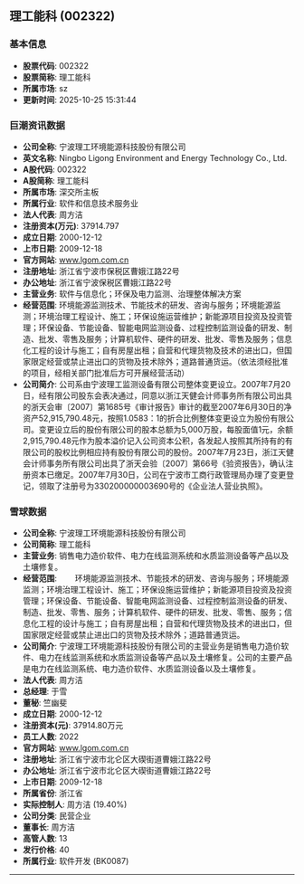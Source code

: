 ## 理工能科 (002322)

### 基本信息

- **股票代码**: 002322
- **股票简称**: 理工能科
- **所属市场**: sz
- **更新时间**: 2025-10-25 15:31:44

### 巨潮资讯数据

- **公司全称**: 宁波理工环境能源科技股份有限公司
- **英文名称**: Ningbo Ligong Environment and Energy Technology Co., Ltd.
- **A股代码**: 002322
- **A股简称**: 理工能科
- **所属市场**: 深交所主板
- **所属行业**: 软件和信息技术服务业
- **法人代表**: 周方洁
- **注册资本(万元)**: 37914.797
- **成立日期**: 2000-12-12
- **上市日期**: 2009-12-18
- **官方网站**: www.lgom.com.cn
- **注册地址**: 浙江省宁波市保税区曹娥江路22号
- **办公地址**: 浙江省宁波保税区曹娥江路22号
- **主营业务**: 软件与信息化；环保及电力监测、治理整体解决方案
- **经营范围**: 环境能源监测技术、节能技术的研发、咨询与服务；环境能源监测；环境治理工程设计、施工；环保设施运营维护；新能源项目投资及投资管理；环保设备、节能设备、智能电网监测设备、过程控制监测设备的研发、制造、批发、零售及服务；计算机软件、硬件的研发、批发、零售及服务；信息化工程的设计与施工；自有房屋出租；自营和代理货物及技术的进出口，但国家限定经营或禁止进出口的货物及技术除外；道路普通货运。（依法须经批准的项目，经相关部门批准后方可开展经营活动）
- **公司简介**: 公司系由宁波理工监测设备有限公司整体变更设立。2007年7月20日，经有限公司股东会表决通过，同意以浙江天健会计师事务所有限公司出具的浙天会审〔2007〕第1685号《审计报告》审计的截至2007年6月30日的净资产52,915,790.48元，按照1.0583：1的折合比例整体变更设立为股份有限公司。变更设立后的股份有限公司的股本总额为5,000万股，每股面值1元，余额2,915,790.48元作为股本溢价记入公司资本公积，各发起人按照其所持有的有限公司的股权比例相应持有股份有限公司的股份。2007年7月23日，浙江天健会计师事务所有限公司出具了浙天会验〔2007〕第66号《验资报告》，确认注册资本已缴足。2007年7月30日，公司在宁波市工商行政管理局办理了变更登记，领取了注册号为330200000003690号的《企业法人营业执照》。

### 雪球数据

- **公司全称**: 宁波理工环境能源科技股份有限公司
- **公司简称**: 理工能科
- **主营业务**: 销售电力造价软件、电力在线监测系统和水质监测设备等产品以及土壤修复。
- **经营范围**: 　　环境能源监测技术、节能技术的研发、咨询与服务；环境能源监测；环境治理工程设计、施工；环保设施运营维护；新能源项目投资及投资管理；环保设备、节能设备、智能电网监测设备、过程控制监测设备的研发、制造、批发、零售、服务；计算机软件、硬件的研发、批发、零售、服务；信息化工程的设计与施工；自有房屋出租；自营和代理货物及技术的进出口，但国家限定经营或禁止进出口的货物及技术除外；道路普通货运。
- **公司简介**: 宁波理工环境能源科技股份有限公司的主营业务是销售电力造价软件、电力在线监测系统和水质监测设备等产品以及土壤修复。公司的主要产品是电力在线监测系统、电力造价软件、水质监测设备以及土壤修复。
- **法人代表**: 周方洁
- **总经理**: 于雪
- **董秘**: 竺幽斐
- **成立日期**: 2000-12-12
- **注册资本(元)**: 37914.80万元
- **员工人数**: 2022
- **官方网站**: www.lgom.com.cn
- **注册地址**: 浙江省宁波市北仑区大碶街道曹娥江路22号
- **办公地址**: 浙江省宁波市北仑区大碶街道曹娥江路22号
- **上市日期**: 2009-12-18
- **所属省份**: 浙江省
- **实际控制人**: 周方洁 (19.40%)
- **公司分类**: 民营企业
- **董事长**: 周方洁
- **高管人数**: 13
- **发行价格**: 40
- **所属行业**: 软件开发 (BK0087)

---